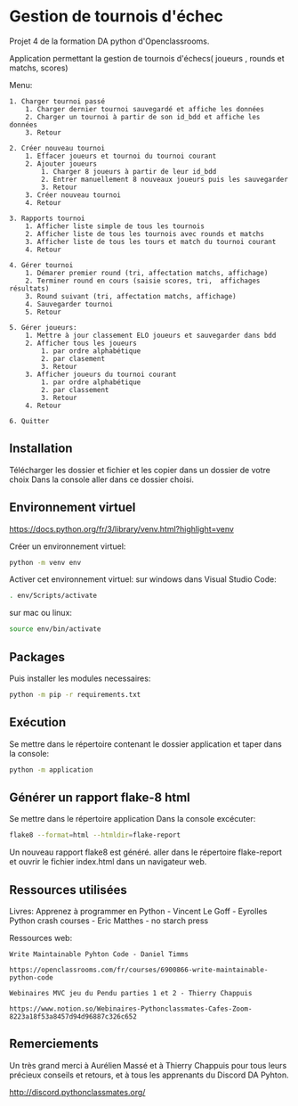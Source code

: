 # Gestion de tournois d'échec

Projet 4 de la formation DA python d'Openclassrooms.

Application permettant la gestion de tournois d'échecs( joueurs , rounds et matchs, scores)

Menu:

    1. Charger tournoi passé
        1. Charger dernier tournoi sauvegardé et affiche les données
        2. Charger un tournoi à partir de son id_bdd et affiche les données
        3. Retour

    2. Créer nouveau tournoi
        1. Effacer joueurs et tournoi du tournoi courant
        2. Ajouter joueurs
            1. Charger 8 joueurs à partir de leur id_bdd
            2. Entrer manuellement 8 nouveaux joueurs puis les sauvegarder
            3. Retour
        3. Créer nouveau tournoi
        4. Retour

    3. Rapports tournoi
        1. Afficher liste simple de tous les tournois
        2. Afficher liste de tous les tournois avec rounds et matchs
        3. Afficher liste de tous les tours et match du tournoi courant
        4. Retour

    4. Gérer tournoi
        1. Démarer premier round (tri, affectation matchs, affichage)
        2. Terminer round en cours (saisie scores, tri,  affichages résultats)
        3. Round suivant (tri, affectation matchs, affichage)
        4. Sauvegarder tournoi
        5. Retour

    5. Gérer joueurs:
        1. Mettre à jour classement ELO joueurs et sauvegarder dans bdd
        2. Afficher tous les joueurs
            1. par ordre alphabétique
            2. par clasement
            3. Retour
        3. Afficher joueurs du tournoi courant
            1. par ordre alphabétique
            2. par classement
            3. Retour
        4. Retour

    6. Quitter

Installation
---
Télécharger les dossier et fichier et les copier dans un dossier de votre choix
Dans la console aller dans ce dossier choisi.

Environnement virtuel
---
https://docs.python.org/fr/3/library/venv.html?highlight=venv

Créer un environnement virtuel: 

```bash
python -m venv env
```

Activer cet environnement virtuel:
sur windows dans Visual Studio Code: 
```bash 
. env/Scripts/activate 
```
sur mac ou linux: 
```bash 
source env/bin/activate 
```
Packages
---

Puis installer les modules necessaires:
```bash 
python -m pip -r requirements.txt
```

Exécution
---
Se mettre dans le répertoire contenant le dossier application et taper dans la console:

```bash 
python -m application
```

Générer un rapport flake-8 html
---

Se mettre dans le répertoire application
Dans la console excécuter:
```bash 
flake8 --format=html --htmldir=flake-report
```
Un nouveau rapport flake8 est généré. aller dans le répertoire flake-report et ouvrir le fichier index.html dans un navigateur web.

Ressources utilisées
---

Livres:
    Apprenez à programmer en Python - Vincent Le Goff - Eyrolles
    Python crash courses - Eric Matthes - no starch press

Ressources web:

    Write Maintainable Pyhton Code - Daniel Timms

    https://openclassrooms.com/fr/courses/6900866-write-maintainable-python-code

    Webinaires MVC jeu du Pendu parties 1 et 2 - Thierry Chappuis

    https://www.notion.so/Webinaires-Pythonclassmates-Cafes-Zoom-8223a18f53a8457d94d96887c326c652


Remerciements
---

Un très grand merci à Aurélien Massé et à Thierry Chappuis pour tous leurs précieux conseils et retours,
et à tous les apprenants du Discord DA Pyhton.

http://discord.pythonclassmates.org/